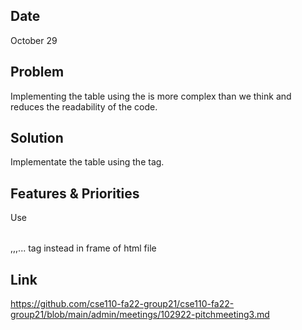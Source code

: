 ## Date 
October 29

## Problem
Implementing the table using the <grid> is more complex than we think and reduces the readability of the code.

## Solution
Implementate the table using the <table> tag.

## Features & Priorities
Use <table>,<thead>,<tbody>,... tag instead <grid> in frame of html file 

## Link
https://github.com/cse110-fa22-group21/cse110-fa22-group21/blob/main/admin/meetings/102922-pitchmeeting3.md
